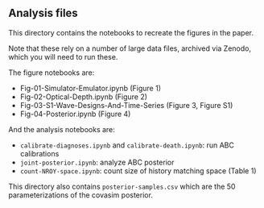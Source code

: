 ## Analysis files

This directory contains the notebooks to recreate the figures in the paper.

Note that these rely on a number of large data files, archived via Zenodo, which you will need to run these.

The figure notebooks are:
- Fig-01-Simulator-Emulator.ipynb (Figure 1)
- Fig-02-Optical-Depth.ipynb (Figure 2)
- Fig-03-S1-Wave-Designs-And-Time-Series (Figure 3, Figure S1)
- Fig-04-Posterior.ipynb (Figure 4)

And the analysis notebooks are:
- `calibrate-diagnoses.ipynb` and `calibrate-death.ipynb`: run ABC calibrations
- `joint-posterior.ipynb`: analyze ABC posterior
- `count-NROY-space.ipynb`: count size of history matching space (Table 1)

This directory also contains `posterior-samples.csv` which are the 50 parameterizations of the covasim posterior. 
